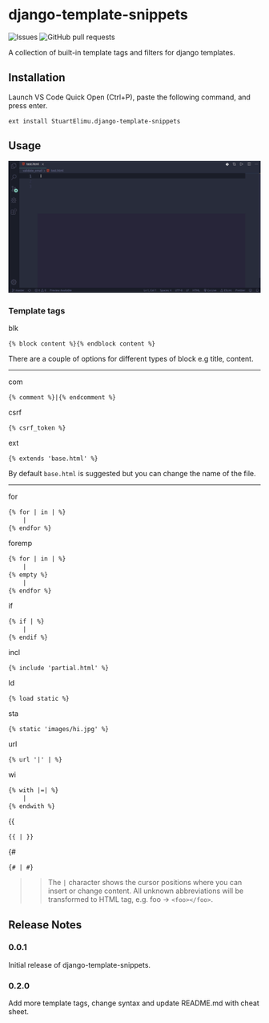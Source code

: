 # django-template-snippets
![Issues](https://img.shields.io/github/issues/stuartelimu/django-template-snippets?color=0088ff) ![GitHub pull requests](https://img.shields.io/github/issues-pr/stuartelimu/django-template-snippets?color=0088ff)

A collection of built-in template tags and filters for django templates.

## Installation
Launch VS Code Quick Open (Ctrl+P), paste the following command, and press enter.
```
ext install StuartElimu.django-template-snippets
```

## Usage
![](usage.gif)

### Template tags

blk 
```
{% block content %}{% endblock content %}
```
There are a couple of options for different types of block e.g title, content.

---

com
```
{% comment %}|{% endcomment %}
```


csrf
```
{% csrf_token %}
```


ext
```
{% extends 'base.html' %}
```
By default `base.html` is suggested but you can change the name of the file.

---

for 
```
{% for | in | %}
    |
{% endfor %}
```


foremp 
```
{% for | in | %}
    |
{% empty %}
    |
{% endfor %}
```

if
```
{% if | %}
    |
{% endif %}

```
incl
```
{% include 'partial.html' %}
```

ld
```
{% load static %}
```

sta
```
{% static 'images/hi.jpg' %}
```
url
```
{% url '|' | %}
```
wi
```
{% with |=| %}
    |
{% endwith %}
```
{{
```
{{ | }}
```

{#
```
{# | #}
```

>>The `|` character shows the cursor positions where you can insert or change content.
All unknown abbreviations will be transformed to HTML tag, e.g. foo → `<foo></foo>`.

## Release Notes

### 0.0.1

Initial release of django-template-snippets.

### 0.2.0

Add more template tags, change syntax and update README.md with cheat sheet.



